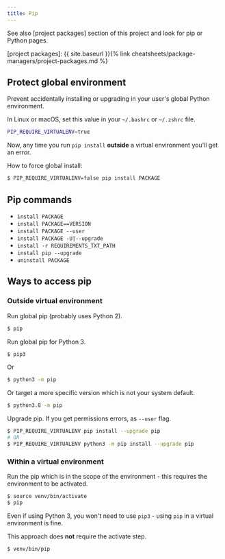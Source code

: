 ```yaml
---
title: Pip
---
```


See also [project packages] section of this project and look for pip or Python pages.

[project packages]: {{ site.baseurl }}{% link cheatsheets/package-managers/project-packages.md %}

## Protect global environment

Prevent accidentally installing or upgrading in your user's global Python environment.

In Linux or macOS, set this value in your `~/.bashrc` or `~/.zshrc` file.

```sh
PIP_REQUIRE_VIRTUALENV=true
```

Now, any time you run `pip install` **outside** a virtual environment you'll get an error.

How to force global install:

```sh
$ PIP_REQUIRE_VIRTUALENV=false pip install PACKAGE
```

## Pip commands

- `install PACKAGE`
- `install PACKAGE==VERSION`
- `install PACKAGE --user`
- `install PACKAGE -U|--upgrade`
- `install -r REQUIREMENTS_TXT_PATH`
- `install pip --upgrade`
- `uninstall PACKAGE`


## Ways to access pip

### Outside virtual environment

Run global pip (probably uses Python 2).

```sh
$ pip
```

Run global pip for Python 3.

```sh
$ pip3
```

Or

```sh
$ python3 -m pip
```

Or target a more specific version which is not your system default.

```sh
$ python3.8 -m pip
```

Upgrade pip. If you get permissions errors, as `--user` flag.

```sh
$ PIP_REQUIRE_VIRTUALENV pip install --upgrade pip
# OR
$ PIP_REQUIRE_VIRTUALENV python3 -m pip install --upgrade pip
```

### Within a virtual environment

Run the pip which is in the scope of the environment - this requires the environment to be activated.

```sh
$ source venv/bin/activate
$ pip
```

Even if using Python 3, you won't need to use `pip3` - using `pip` in a virtual environment is fine.

This approach does **not** require the activate step.

```sh
$ venv/bin/pip
```
